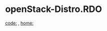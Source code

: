 # openStack-Distro.RDO
[code:](https://github.com/redhat-openstack) , [home:](https://www.rdoproject.org/)
